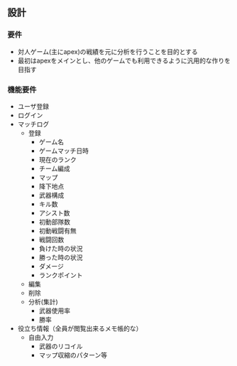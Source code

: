 ## 設計
### 要件
* 対人ゲーム(主にapex)の戦績を元に分析を行うことを目的とする
* 最初はapexをメインとし、他のゲームでも利用できるように汎用的な作りを目指す
### 機能要件
* ユーザ登録
* ログイン
* マッチログ
  * 登録
    * ゲーム名
    * ゲームマッチ日時
    * 現在のランク
    * チーム編成
    * マップ
    * 降下地点
    * 武器構成
    * キル数
    * アシスト数
    * 初動部隊数
    * 初動戦闘有無
    * 戦闘回数
    * 負けた時の状況
    * 勝った時の状況
    * ダメージ
    * ランクポイント
  * 編集
  * 削除
  * 分析(集計)
    * 武器使用率
    * 勝率
* 役立ち情報（全員が閲覧出来るメモ帳的な）
  * 自由入力
    * 武器のリコイル
    * マップ収縮のパターン等
